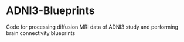 # ADNI3-Blueprints
Code for processing diffusion MRI data of ADNI3 study and performing brain connectivity blueprints

